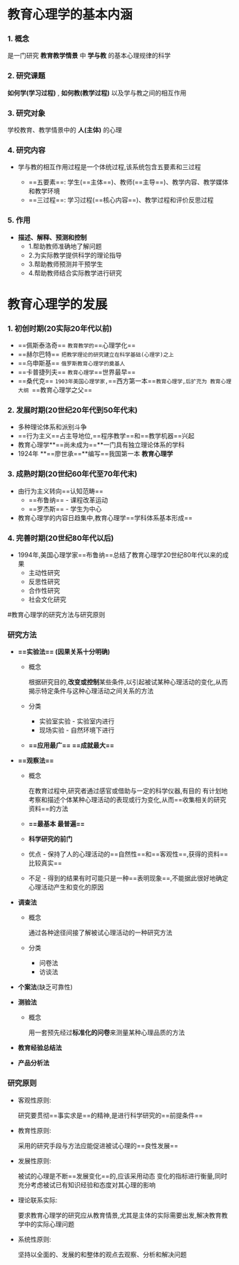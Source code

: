 # 教育心理学的基本内涵

### 1. 概念
是一门研究 **教育教学情景** 中 **学与教** 的基本心理规律的科学

### 2. 研究课题
**如何学(学习过程)** , **如何教(教学过程)** 以及学与教之间的相互作用

### 3. 研究对象
学校教育、教学情景中的 **人(主体)** 的心理

### 4. 研究内容

- 学与教的相互作用过程是一个体统过程,该系统包含五要素和三过程
	
	- ==五要素==: 学生(==主体==)、教师(==主导==)、教学内容、教学媒体和教学环境
	- ==三过程==: 学习过程(==核心内容==)、教学过程和评价反思过程

### 5. 作用

- **描述、解释、预测和控制**
	- 1.帮助教师准确地了解问题
	- 2.为实际教学提供科学的理论指导
	- 3.帮助教师预测并干预学生
	- 4.帮助教师结合实际教学进行研究
	

# 教育心理学的发展

### 1. 初创时期(20实际20年代以前)
 
 - ==佩斯泰洛奇==   `教育教学的`==心理学化==
 - ==赫尔巴特==     `把教学理论的研究建立在科学基础(心理学)之上`
 - ==乌申斯基==     `俄罗斯教育心理学的奠基人`
 - ==卡普捷列夫==    `教育心理学`==世界最早==
 - ==桑代克==       `1903年美国心理学家,`==西方第一本==`教育心理学,后扩充为 教育心理大纲 `==教育心理学之父==
 
### 2. 发展时期(20世纪20年代到50年代末)

- 多种理论体系和派别斗争
- ==行为主义==占主导地位,==程序教学==和==教学机器==兴起
- 教育心理学**==尚未成为==**一门具有独立理论体系的学科
- 1924年 **==廖世承==**编写==我国第一本 **教育心理学**

### 3. 成熟时期(20世纪60年代至70年代末)

- 由行为主义转向==认知范畴==
	- ==布鲁纳== - 课程改革运动
	- ==罗杰斯== - 学生为中心
- 教育心理学的内容日趋集中,教育心理学==学科体系基本形成==

### 4. 完善时期(20世纪80年代以后)

- 1994年,美国心理学家==布鲁纳==总结了教育心理学20世纪80年代以来的成果
	- 主动性研究
	- 反思性研究
	- 合作性研究
	- 社会文化研究

#教育心理学的研究方法与研究原则
### 研究方法
- **==实验法== (因果关系十分明确)**
	
	- 概念
	
		根据研究目的,**改变或控制**某些条件,以引起被试某种心理活动的变化,从而揭示特定条件与这种心理活动之间关系的方法
		
	- 分类
		- 实验室实验 - 实验室内进行
		- 现场实验 - 自然环境下进行
	
	- **==应用最广== ==成就最大==**
	
- **==观察法==**

	- 概念
		
		在教育过程中,研究者通过感官或借助与一定的科学仪器,有目的 有计划地考察和描述个体某种心理活动的表现或行为变化,从而==收集相关的研究资料==的方法
		
	- **==最基本 最普遍==**
	- **科学研究的前门**
	- 优点 - 保持了人的心理活动的==自然性==和==客观性==,获得的资料==比较真实==
	- 不足 - 得到的结果有时可能只是一种==表明现象==,不能据此很好地确定心理活动产生和变化的原因

- **调查法**

	- 概念
		
		通过各种途径间接了解被试心理活动的一种研究方法
		
	- 分类
		- 问卷法
		- 访谈法

- **个案法**(缺乏可靠性)
- **测验法**

	- 概念
	
		用一套预先经过**标准化的问卷**来测量某种心理品质的方法
	
- **教育经验总结法**
- **产品分析法**

### 研究原则

- 客观性原则: 

	研究要贯彻==事实求是==的精神,是进行科学研究的==前提条件==
	
- 教育性原则:

	采用的研究手段与方法应能促进被试心理的==良性发展==
	
- 发展性原则:

	被试的心理是不断==发展变化==的,应该采用动态 变化的指标进行衡量,同时充分考虑被试已有知识经验和态度对其心理的影响
	
- 理论联系实际:

	要求教育心理学的研究应从教育情景,尤其是主体的实际需要出发,解决教育教学中的实际心理问题
	
- 系统性原则:

	坚持以全面的、发展的和整体的观点去观察、分析和解决问题

